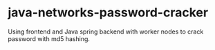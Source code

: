 # java-networks-password-cracker
Using frontend and Java spring backend with worker nodes to crack password with md5 hashing.
